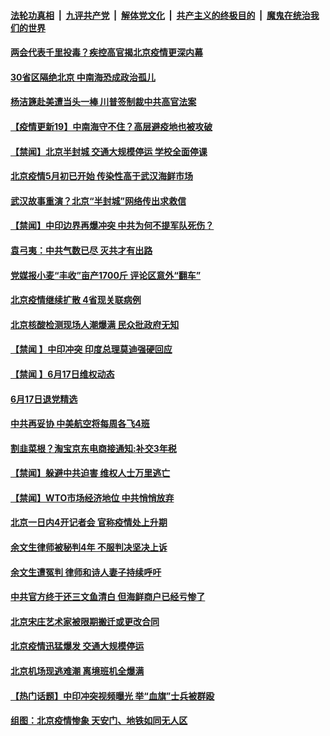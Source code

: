 ####  [法轮功真相](../../../../basic/blob/master/README.md?t=06181302) &nbsp;|&nbsp; [九评共产党](../../../../9ping.md/blob/master/README.md?t=06181302) &nbsp;|&nbsp; [解体党文化](../../../../jtdwh.md/blob/master/README.md?t=06181302)  &nbsp;|&nbsp; [共产主义的终极目的](../../../../gczydzjmd.md/blob/master/README.md?t=06181302) &nbsp;|&nbsp; [魔鬼在统治我们的世界](../../../../mgztzwmdsj.md/blob/master/README.md?t=06181302) 

#### [两会代表千里投毒？疾控高官揭北京疫情更深内幕](../pages/prog204/a102873766.md?t=06181302) 

#### [30省区隔绝北京 中南海恐成政治孤儿](../pages/prog204/a102873753.md?t=06181302) 

#### [杨洁篪赴美遭当头一棒 川普签制裁中共高官法案](../pages/prog204/a102873739.md?t=06181302) 


#### [【疫情更新19】中南海守不住？高层避疫地也被攻破](../pages/prog204/a102871164.md?t=06181302) 

#### [【禁闻】北京半封城 交通大规模停运 学校全面停课](../pages/prog204/a102873609.md?t=06181302) 

#### [北京疫情5月初已开始 传染性高于武汉海鲜市场](../pages/prog204/a102873597.md?t=06181302) 

#### [武汉故事重演？北京“半封城”网络传出求救信](../pages/prog204/a102873572.md?t=06181302) 


#### [【禁闻】中印边界再爆冲突 中共为何不提军队死伤？](../pages/prog204/a102873602.md?t=06181302) 

#### [袁弓夷：中共气数已尽 灭共才有出路](../pages/prog204/a102873576.md?t=06181302) 

#### [党媒报小麦“丰收”亩产1700斤 评论区意外“翻车”](../pages/prog204/a102873516.md?t=06181302) 

#### [北京疫情继续扩散 4省现关联病例](../pages/prog204/a102873541.md?t=06181302) 

#### [北京核酸检测现场人潮爆满 民众批政府无知](../pages/prog204/a102873539.md?t=06181302) 

#### [【禁闻 】中印冲突 印度总理莫迪强硬回应](../pages/prog204/a102873514.md?t=06181302) 

#### [【禁闻 】6月17日维权动态](../pages/prog204/a102873511.md?t=06181302) 

#### [6月17日退党精选](../pages/prog204/a102873521.md?t=06181302) 

#### [中共再妥协 中美航空将每周各飞4班](../pages/prog204/a102873483.md?t=06181302) 

#### [割韭菜根？淘宝京东电商接通知:补交3年税](../pages/prog204/a102873472.md?t=06181302) 

#### [【禁闻】躲避中共迫害 维权人士万里逃亡](../pages/prog204/a102873486.md?t=06181302) 

#### [【禁闻】WTO市场经济地位 中共悄悄放弃](../pages/prog204/a102873469.md?t=06181302) 

#### [北京一日内4开记者会 官称疫情处上升期](../pages/prog204/a102873459.md?t=06181302) 

#### [余文生律师被秘判4年 不服判决坚决上诉](../pages/prog204/a102873407.md?t=06181302) 

#### [余文生遭冤判 律师和诗人妻子持续呼吁](../pages/prog204/a102873414.md?t=06181302) 

#### [中共官方终于还三文鱼清白 但海鲜商户已经亏惨了](../pages/prog204/a102873358.md?t=06181302) 

#### [北京宋庄艺术家被限期搬迁或更改合同](../pages/prog204/a102873228.md?t=06181302) 

#### [北京疫情迅猛爆发 交通大规模停运](../pages/prog204/a102873231.md?t=06181302) 

#### [北京机场现逃难潮 离境班机全爆满](../pages/prog204/a102873177.md?t=06181302) 

#### [【热门话题】中印冲突视频曝光 举“血旗”士兵被群殴](../pages/prog204/a102873185.md?t=06181302) 

#### [组图：北京疫情惨象 天安门、地铁如同无人区](../pages/prog204/a102873067.md?t=06181302) 

